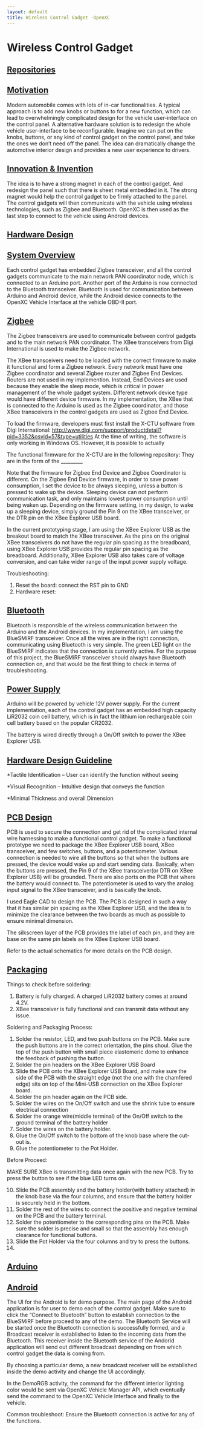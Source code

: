 ```yaml
---
layout: default
title: Wireless Control Gadget -OpenXC
---
```


<div class="page-header">
    <h1>Wireless Control Gadget</h1>
</div>

<div class="page-header">
    <h2 id="repositories"><a href="#repositories">Repositories</a></h2>
</div>



<div class="page-header">
    <h2 id="motivation"><a href="#motivation">Motivation</a></h2>
</div>

Modern automobile comes with lots of in-car functionalities. A typical approach is to add new knobs or buttons to for a new function, which can lead to overwhelmingly complicated design for the vehicle user-interface on the control panel. A alternative hardware solution is to redesign the whole vehicle user-interface to be reconfigurable. Imagine we can put on the knobs, buttons, or any kind of control gadget on the control panel, and take the ones we don’t need off the panel. The idea can dramatically change the automotive interior design and provides a new user experience to drivers.

<div class="page-header">
    <h2 id="innovation"><a href="#innovation">Innovation & Invention </a></h2>
</div>

The idea is to have a strong magnet in each of the control gadget. And redesign the panel such that there is sheet metal embedded in it. The strong magnet would help the control gadget to be firmly attached to the panel. The control gadgets will then communicate with the vehicle using wireless technologies, such as Zigbee and Bluetooth. OpenXC is then used as the last step to connect to the vehicle using Android devices.

<div class="page-header">
    <h2 id="hardware"><a href="#hardware">Hardware Design</a></h2>
</div>

<div class="page-header">
    <h2 id="system"><a href="#system">System Overview</a></h2>
</div>

Each control gadget has embedded Zigbee transceiver, and all the control gadgets communicate to the main network PAN coordinator node, which is connected to an Arduino port. Another port of the Arduino is now connected to the Bluetooth transceiver. Bluetooth is used for communication between Arduino and Android device, while the Android device connects to the OpenXC Vehicle Interface at the vehicle OBD-II port. 

<div class="page-header">
    <h2 id="zigbee"><a href="#zigbee">Zigbee</a></h2>
</div>

The Zigbee transceivers are used to communicate between control gadgets and to the main network PAN coordinator. The XBee transceivers from Digi International is used to make the Zigbee network.

The XBee transceivers need to be loaded with the correct firmware to make it functional and form a Zigbee network. Every network must have one Zigbee coordinator and several Zigbee router and Zigbee End Devices. Routers are not used in my implemention. Instead,  End Devices are used because they enable the sleep mode, which is critical in power management of the whole gadget system. Different network device type would have different device firmware. In my implementation, the XBee that is connected to the Arduino is used as the Zigbee coordinator, and those XBee transceivers in the control gadgets are used as Zigbee End Device. 

To load the firmware, developers must first install the X-CTU software from Digi International:
http://www.digi.com/support/productdetail?pid=3352&osvid=57&type=utilities
At the time of writing, the software is only working in Windows OS. However, it is possible to actually 

The functional firmware for the X-CTU are in the following repository:
They are in the form of the _________

Note that the firmware for Zigbee End Device and Zigbee Coordinator is different. On the Zigbee End Device firmware, in order to save power consumption, I set the device to be always sleeping, unless a button is pressed to wake up the device. Sleeping device can not perform communication task, and only maintains lowest power consumption until being waken up. Depending on the firmware setting, in my design, to wake up a sleeping device, simply ground the Pin 9 on the XBee transceiver, or the DTR pin on the XBee Explorer USB board.


In the current prototyping stage, I am using the XBee Explorer USB as the breakout board to match the XBee transceiver. As the pins on the original XBee transceivers do not have the regular pin spacing as the breadboard, using XBee Explorer USB provides the regular pin spacing as the breadboard. Additionally, XBee Explorer USB also takes care of voltage conversion, and can take wider range of the input power supply voltage. 

Troubleshooting:

1.	Reset the board: connect the RST pin to GND
2.	Hardware reset: 



<div class="page-header">
    <h2 id="bluetooth"><a href="#bluetooth">Bluetooth</a></h2>
</div>
Bluetooth is responsible of the wireless communication between the Arduino and the Android devices. In my implementation, I am using the BlueSMiRF transceiver. Once all the wires are in the right connection, communicating using Bluetooth is very simple. The green LED light on the BlueSMiRF indicates that the connection is currently active. For the purpose of this project, the BlueSMiRF transceiver should always have Bluetooth connection on, and that would be the first thing to check in terms of troubleshooting. 


<div class="page-header">
    <h2 id="power"><a href="#power">Power Supply</a></h2>
</div>
Arduino will be powered by vehicle 12V power supply. For the current implementation, each of the control gadget has an embedded high capacity LiR2032 coin cell battery, which is in fact the lithium ion rechargeable coin cell battery based on the popular CR2032. 

The battery is wired directly through a On/Off switch to power the XBee Explorer USB.

<div class="page-header">
    <h2 id="design guideline"><a href="#design guideline">Hardware Design Guideline</a></h2>
</div>

*Tactile Identification
–	User can identify the function without seeing

*Visual Recognition
–	Intuitive design that conveys the function

*Minimal Thickness and overall Dimension


<div class="page-header">
    <h2 id="PCB"><a href="#PCB">PCB Design</a></h2>
</div>

PCB is used to secure the connection and get rid of the complicated internal wire harnessing to make a functional control gadget. To make a functional prototype we need to package the XBee Explorer USB board, XBee transceiver, and few switches, buttons, and a potentiometer. Various connection is needed to wire all the buttons so that when the buttons are pressed, the device would wake up and start sending data. Basically, when the buttons are pressed, the Pin 9 of the XBee transceiver(or  DTR on XBee Explorer USB) will be grounded. There are also ports on the PCB that where the battery would connect to. The potentiometer is used to vary the analog input signal to the XBee transceiver, and is basically the knob.

I used Eagle CAD to design the PCB. The PCB is designed in such a way that it has similar pin spacing as the XBee Explorer USB, and the idea is to minimize the clearance between the two boards as much as possible to ensure minimal dimension. 

The silkscreen layer of the PCB provides the label of each pin, and they are base on the same pin labels as the XBee Explorer USB board.

Refer to the actual schematics for more details on the PCB design.

<div class="page-header">
    <h2 id="packaging"><a href="#packaging">Packaging</a></h2>
</div>

Things to check before soldering:

1.	Battery is fully charged. A charged LiR2032 battery comes at around 4.2V.
2.	XBee transceiver is fully functional and can transmit data without any issue.

Soldering and Packaging Process:

1.	Solder the resistor, LED, and two push buttons on the PCB. Make sure the push buttons are in the correct orientation, the pins shoul. Glue the top of the push button with small piece elastomeric dome to enhance the feedback of pushing the button.
2.	Solder the pin headers on the XBee Explorer USB Board
3.	Slide the PCB onto the XBee Explorer USB Board, and make sure the side of the PCB with the straight edge (not the one with the chamfered edge) sits on top of the Mini-USB connection on the XBee Explorer board. 
4.	Solder the pin header again on the PCB side.
5.	Solder the wires on the On/Off switch and use the shrink tube to ensure electrical connection
6.	Solder the orange wire(middle terminal) of the On/Off switch to the ground terminal of the battery holder
7.	Solder the wires on the battery holder.
8.	Glue the On/Off switch to the bottom of the knob base where the cut-out is. 
9.	Glue the potentiometer to the Pot Holder.

Before Proceed:

MAKE SURE XBee is transmitting data once again with the new PCB. Try to press the button to see if the blue LED turns on.

10.	Slide the PCB assembly and the battery holder(with battery attached) in the knob base via the four columns, and ensure that the battery holder is securely held in the bottom. 
11.	Solder the rest of the wires to connect the positive and negative terminal on the PCB and the battery terminal. 
12.	Solder the potentiometer to the corresponding pins on the PCB. Make sure the solder is precise and small so that the assembly has enough clearance for functional buttons. 
13.	Slide the Pot Holder via the four columns and try to press the buttons. 
14.	


<div class="page-header">
    <h2 id="arduino"><a href="#arduino">Arduino</a></h2>
</div>



<div class="page-header">
    <h2 id="android"><a href="#android">Android</a></h2>
</div>

The UI for the Android is for demo purpose. The main page of the Android application is for user to demo each of the control gadget. Make sure to click the “Connect to Bluetooth” button to establish connection to the BlueSMiRF before proceed to any of the demo. The Bluetooth Service will be started once the Bluetooth connection is successfully formed, and a Broadcast receiver is established to listen to the incoming data from the Bluetooth. This receiver inside the Bluetooth service of the Andorid application will send out different broadcast depending on from which control gadget the data is coming from.

By choosing a particular demo, a new broadcast receiver will be established inside the demo activity and change the UI accordingly. 

In the DemoRGB activity, the command for the different interior lighting color would be sent via OpenXC Vehicle Manager API, which eventually send the command to the OpenXC Vehicle Interface and finally to the vehicle.


Common troubleshoot:
Ensure the Bluetooth connection is active for any of the functions.



